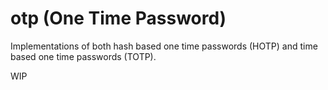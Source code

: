 # otp (One Time Password)

Implementations of both hash based one time passwords (HOTP) and time based one time passwords (TOTP).

WIP
